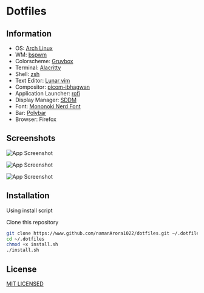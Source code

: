 # Dotfiles


## Information

- OS: [Arch Linux](https://archlinux.org)
- WM: [bspwm](https://github.com/baskerville/bspwm)
- Colorscheme: [Gruvbox](https://github.com/morhetz/gruvbox)
- Terminal: [Alacritty](https://alacritty.org)
- Shell: [zsh](https://www.zsh.org)
- Text Editor: [Lunar vim](https://www.lunarvim.org)
- Compositor: [picom-ibhagwan](https://github.com/ibhagwan/picom)
- Application Launcher: [rofi](https://github.com/davatorium/rofi)
- Display Manager: [SDDM](https://github.com/sddm/sddm)
- Font: [Mononoki Nerd Font](https://github.com/ryanoasis/nerd-fonts)
- Bar: [Polybar](https://polybar.github.io)
- Browser: Firefox


## Screenshots

![App Screenshot](https://raw.githubusercontent.com/namanArora1022/dotfiles/master/assets/1.png)

![App Screenshot](https://raw.githubusercontent.com/namanArora1022/dotfiles/master/assets/2.png)

![App Screenshot](https://raw.githubusercontent.com/namanArora1022/dotfiles/master/assets/3.png)


## Installation

Using install script

Clone this repository

```bash
git clone https://www.github.com/namanArora1022/dotfiles.git ~/.dotfiles
cd ~/.dotfiles
chmod +x install.sh
./install.sh
```

## License

[MIT LICENSED](https://github.com/namanArora1022/dotfiles/blob/master/LICENSE)



